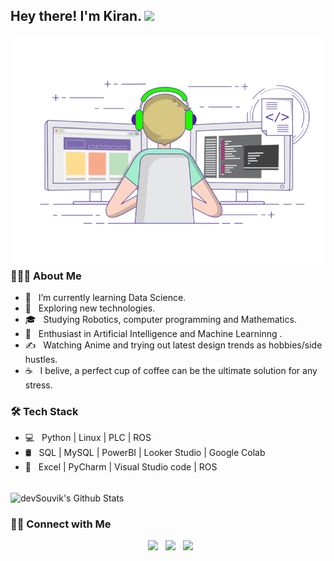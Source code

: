 <h2> Hey there! I'm Kiran. <img src="https://github.com/souvikguria98/souvikguria98/blob/master/Hi.gif" width="25"></h2>
<img align="right" alt="GIF" src="https://raw.githubusercontent.com/devSouvik/devSouvik/master/gif3.gif" width="500"/>

<h3> 👨🏻‍💻 About Me </h3>

- 🔭 &nbsp; I’m currently learning Data Science.
- 🤔 &nbsp; Exploring new technologies.
- 🎓 &nbsp; Studying Robotics, computer programming and Mathematics.
- 🌱 &nbsp; Enthusiast in Artificial Intelligence and Machine Learninng .
- ✍️ &nbsp; Watching Anime and trying out latest design trends as hobbies/side hustles.
- ☕ &nbsp; I belive, a perfect cup of coffee can be the ultimate solution for any stress. 

<h3>🛠 Tech Stack</h3>

- 💻 &nbsp; Python | Linux | PLC | ROS
- 🛢 &nbsp; SQL | MySQL | PowerBI | Looker Studio | Google Colab 
- 🔧 &nbsp; Excel | PyCharm | Visual Studio code | ROS

<br>

<img align="center" src="https://github-readme-stats.vercel.app/api?username=Kiran9328&include_all_commits=true&count_private=true&show_icons=true&line_height=20&title_color=7A7ADB&icon_color=2234AE&text_color=D3D3D3&bg_color=0,000000,130F40" alt="devSouvik's Github Stats">


<h3> 🤝🏻 Connect with Me </h3>

<p align="center">
&nbsp; <a href="https://www.instagram.com/kiransajjan_26_/?hl=en/" target="_blank" rel="noopener noreferrer"><img src="https://img.icons8.com/plasticine/100/000000/instagram-new.png" width="50" /></a>  
&nbsp; <a href="https://www.linkedin.com/in/kiran-sajjan-8b20ba290/" target="_blank" rel="noopener noreferrer"><img src="https://img.icons8.com/plasticine/100/000000/linkedin.png" width="50" /></a>
&nbsp; <a href="mailto:kiransajjan86@gmail.com" target="_blank" rel="noopener noreferrer"><img src="https://img.icons8.com/plasticine/100/000000/gmail.png"  width="50" /></a>
</p>
